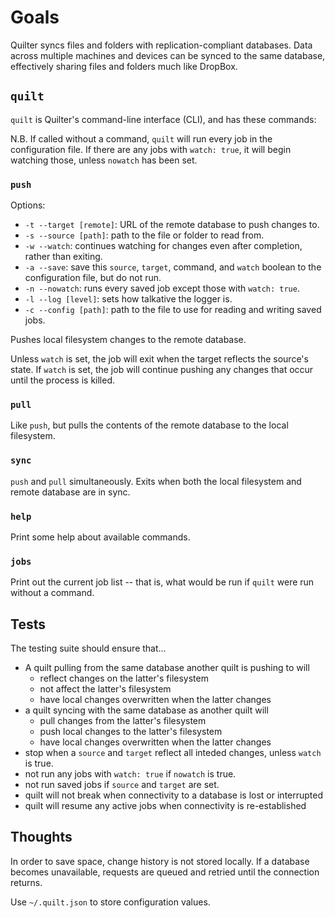 # Goals

Quilter syncs files and folders with replication-compliant databases. Data across multiple machines and devices can be synced to the same database, effectively sharing files and folders much like DropBox.

## `quilt`

`quilt` is Quilter's command-line interface (CLI), and has these commands:

N.B. If called without a command, `quilt` will run every job in the configuration file. If there are any jobs with `watch: true`, it will begin watching those, unless `nowatch` has been set.

### `push`

Options:

* `-t --target [remote]`: URL of the remote database to push changes to.
* `-s --source [path]`: path to the file or folder to read from.
* `-w --watch`: continues watching for changes even after completion, rather than exiting.
* `-a --save`: save this `source`, `target`, command, and `watch` boolean to the configuration file, but do not run.
* `-n --nowatch`: runs every saved job except those with `watch: true`.
* `-l --log [level]`: sets how talkative the logger is.
* `-c --config [path]`: path to the file to use for reading and writing saved jobs.

Pushes local filesystem changes to the remote database.

Unless `watch` is set, the job will exit when the target reflects the source's state. If `watch` is set, the job will continue pushing any changes that occur until the process is killed.

### `pull`

Like `push`, but pulls the contents of the remote database to the local filesystem.

### `sync`

`push` and `pull` simultaneously. Exits when both the local filesystem and remote database are in sync.

### `help`

Print some help about available commands.

### `jobs`

Print out the current job list -- that is, what would be run if `quilt` were run without a command.

## Tests

The testing suite should ensure that...

* A quilt pulling from the same database another quilt is pushing to will
  - reflect changes on the latter's filesystem
  - not affect the latter's filesystem
  - have local changes overwritten when the latter changes
* a quilt syncing with the same database as another quilt will
  - pull changes from the latter's filesystem
  - push local changes to the latter's filesystem
  - have local changes overwritten when the latter changes
* stop when a `source` and `target` reflect all inteded changes, unless `watch` is true.
* not run any jobs with `watch: true` if `nowatch` is true.
* not run saved jobs if `source` and `target` are set.
* quilt will not break when connectivity to a database is lost or interrupted
* quilt will resume any active jobs when connectivity is re-established

## Thoughts

In order to save space, change history is not stored locally. If a database becomes unavailable, requests are queued and retried until the connection returns.

Use `~/.quilt.json` to store configuration values.